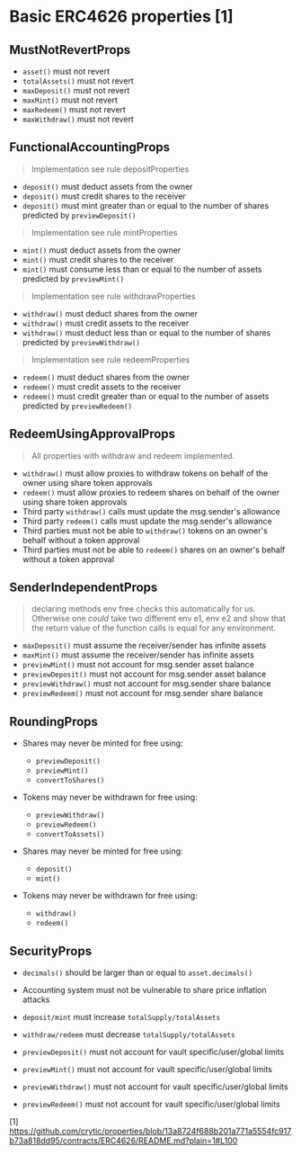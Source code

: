 # Basic ERC4626 properties [1] 

MustNotRevertProps
---
* `asset()` must not revert
* `totalAssets()` must not revert
* `maxDeposit()` must not revert
* `maxMint()` must not revert
* `maxRedeem()` must not revert
* `maxWithdraw()` must not revert


FunctionalAccountingProps
---
> Implementation see rule depositProperties
* `deposit()` must deduct assets from the owner
* `deposit()` must credit shares to the receiver
* `deposit()` must mint greater than or equal to the number of shares predicted by `previewDeposit()`
> Implementation see rule mintProperties
* `mint()` must deduct assets from the owner
* `mint()` must credit shares to the receiver
* `mint()` must consume less than or equal to the number of assets predicted by `previewMint()`
> Implementation see rule withdrawProperties
* `withdraw()` must deduct shares from the owner
* `withdraw()` must credit assets to the receiver
* `withdraw()` must deduct less than or equal to the number of shares predicted by `previewWithdraw()`
> Implementation see rule redeemProperties
* `redeem()` must deduct shares from the owner
* `redeem()` must credit assets to the receiver
* `redeem()` must credit greater than or equal to the number of assets predicted by `previewRedeem()`

RedeemUsingApprovalProps
---
> All properties with withdraw and redeem implemented.
* `withdraw()` must allow proxies to withdraw tokens on behalf of the owner using share token approvals
* `redeem()` must allow proxies to redeem shares on behalf of the owner using share token approvals
* Third party `withdraw()` calls must update the msg.sender's allowance
* Third party `redeem()` calls must update the msg.sender's allowance
* Third parties must not be able to `withdraw()` tokens on an owner's behalf without a token approval
* Third parties must not be able to `redeem()` shares on an owner's behalf without a token approval

SenderIndependentProps
---
> declaring methods env free checks this automatically for us. Otherwise one _could_ take two different env e1, env e2 and show that the return value of the function calls is equal for any environment.
* `maxDeposit()` must assume the receiver/sender has infinite assets
* `maxMint()` must assume the receiver/sender has infinite assets
* `previewMint()` must not account for msg.sender asset balance
* `previewDeposit()` must not account for msg.sender asset balance
* `previewWithdraw()` must not account for msg.sender share balance
* `previewRedeem()` must not account for msg.sender share balance

RoundingProps
---
* Shares may never be minted for free using:
  * `previewDeposit()`
  * `previewMint()`
  * `convertToShares()`

* Tokens may never be withdrawn for free using:
  * `previewWithdraw()`
  * `previewRedeem()`
  * `convertToAssets()`
* Shares may never be minted for free using:
  * `deposit()`
  * `mint()`

* Tokens may never be withdrawn for free using:
  * `withdraw()`
  * `redeem()`

SecurityProps
---
* `decimals()` should be larger than or equal to `asset.decimals()`
* Accounting system must not be vulnerable to share price inflation attacks

* `deposit/mint` must increase `totalSupply/totalAssets`
* `withdraw/redeem` must decrease `totalSupply/totalAssets`


* `previewDeposit()` must not account for vault specific/user/global limits
* `previewMint()` must not account for vault specific/user/global limits
* `previewWithdraw()` must not account for vault specific/user/global limits
* `previewRedeem()` must not account for vault specific/user/global limits


[1] https://github.com/crytic/properties/blob/13a8724f688b201a771a5554fc917b73a818dd95/contracts/ERC4626/README.md?plain=1#L100